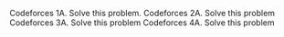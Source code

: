 Codeforces 1A. Solve this problem.
Codeforces 2A. Solve this problem
Codeforces 3A. Solve this problem
Codeforces 4A. Solve this problem
